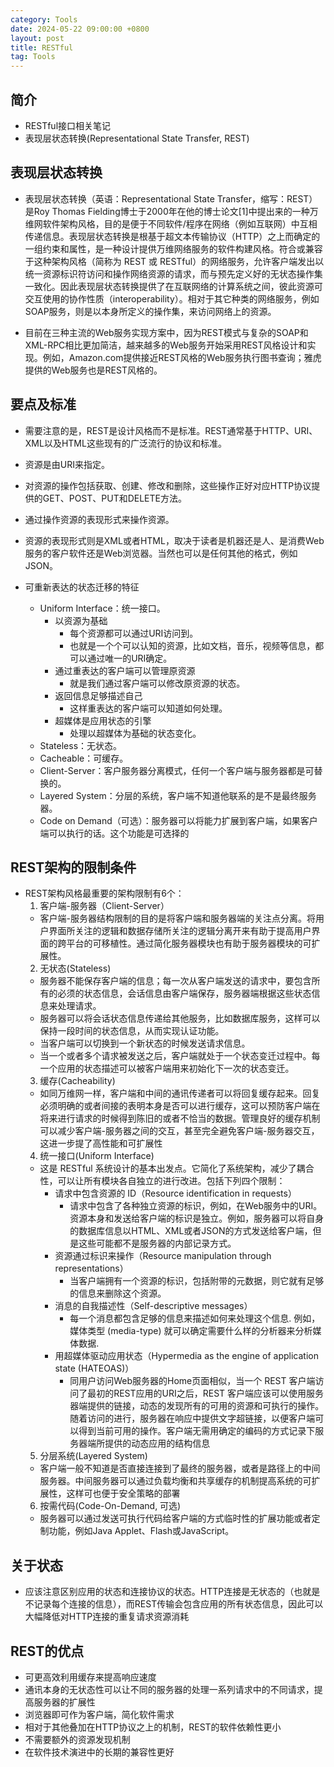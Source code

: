 ```yaml
---
category: Tools
date: 2024-05-22 09:00:00 +0800
layout: post
title: RESTful
tag: Tools
---
```

## 简介

+ RESTful接口相关笔记
+ 表现层状态转换(Representational State Transfer, REST)

## 表现层状态转换

+ 表现层状态转换（英语：Representational State Transfer，缩写：REST）是Roy Thomas Fielding博士于2000年在他的博士论文[1]中提出来的一种万维网软件架构风格，目的是便于不同软件/程序在网络（例如互联网）中互相传递信息。表现层状态转换是根基于超文本传输协议（HTTP）之上而确定的一组约束和属性，是一种设计提供万维网络服务的软件构建风格。符合或兼容于这种架构风格（简称为 REST 或 RESTful）的网络服务，允许客户端发出以统一资源标识符访问和操作网络资源的请求，而与预先定义好的无状态操作集一致化。因此表现层状态转换提供了在互联网络的计算系统之间，彼此资源可交互使用的协作性质（interoperability）。相对于其它种类的网络服务，例如SOAP服务，则是以本身所定义的操作集，来访问网络上的资源。

+ 目前在三种主流的Web服务实现方案中，因为REST模式与复杂的SOAP和XML-RPC相比更加简洁，越来越多的Web服务开始采用REST风格设计和实现。例如，Amazon.com提供接近REST风格的Web服务执行图书查询；雅虎提供的Web服务也是REST风格的。

## 要点及标准

+ 需要注意的是，REST是设计风格而不是标准。REST通常基于HTTP、URI、XML以及HTML这些现有的广泛流行的协议和标准。

+ 资源是由URI来指定。
+ 对资源的操作包括获取、创建、修改和删除，这些操作正好对应HTTP协议提供的GET、POST、PUT和DELETE方法。
+ 通过操作资源的表现形式来操作资源。
+ 资源的表现形式则是XML或者HTML，取决于读者是机器还是人、是消费Web服务的客户软件还是Web浏览器。当然也可以是任何其他的格式，例如JSON。

+ 可重新表达的状态迁移的特征
  + Uniform Interface：统一接口。
    + 以资源为基础
      + 每个资源都可以通过URI访问到。
      + 也就是一个个可以认知的资源，比如文档，音乐，视频等信息，都可以通过唯一的URI确定。
    + 通过重表达的客户端可以管理原资源
      + 就是我们通过客户端可以修改原资源的状态。
    + 返回信息足够描述自己
      + 这样重表达的客户端可以知道如何处理。
    + 超媒体是应用状态的引擎
      + 处理以超媒体为基础的状态变化。
  + Stateless：无状态。
  + Cacheable：可缓存。
  + Client-Server：客户服务器分离模式，任何一个客户端与服务器都是可替换的。
  + Layered System：分层的系统，客户端不知道他联系的是不是最终服务器。
  + Code on Demand（可选）：服务器可以将能力扩展到客户端，如果客户端可以执行的话。这个功能是可选择的

## REST架构的限制条件

+ REST架构风格最重要的架构限制有6个：
  1. 客户端-服务器（Client-Server）
    + 客户端-服务器结构限制的目的是将客户端和服务器端的关注点分离。将用户界面所关注的逻辑和数据存储所关注的逻辑分离开来有助于提高用户界面的跨平台的可移植性。通过简化服务器模块也有助于服务器模块的可扩展性。 
  2. 无状态(Stateless) 
    + 服务器不能保存客户端的信息；每一次从客户端发送的请求中，要包含所有的必须的状态信息，会话信息由客户端保存，服务器端根据这些状态信息来处理请求。
    + 服务器可以将会话状态信息传递给其他服务，比如数据库服务，这样可以保持一段时间的状态信息，从而实现认证功能。
    + 当客户端可以切换到一个新状态的时候发送请求信息。
    + 当一个或者多个请求被发送之后，客户端就处于一个状态变迁过程中。每一个应用的状态描述可以被客户端用来初始化下一次的状态变迁。
  3. 缓存(Cacheability) 
    + 如同万维网一样，客户端和中间的通讯传递者可以将回复缓存起来。回复必须明确的或者间接的表明本身是否可以进行缓存，这可以预防客户端在将来进行请求的时候得到陈旧的或者不恰当的数据。管理良好的缓存机制可以减少客户端-服务器之间的交互，甚至完全避免客户端-服务器交互，这进一步提了高性能和可扩展性
  4. 统一接口(Uniform Interface)
    + 这是 RESTful 系统设计的基本出发点。它简化了系统架构，减少了耦合性，可以让所有模块各自独立的进行改进。包括下列四个限制：
      + 请求中包含资源的 ID（Resource identification in requests）
        + 请求中包含了各种独立资源的标识，例如，在Web服务中的URI。资源本身和发送给客户端的标识是独立。例如，服务器可以将自身的数据库信息以HTML、XML或者JSON的方式发送给客户端，但是这些可能都不是服务器的内部记录方式。
      + 资源通过标识来操作（Resource manipulation through representations）
        + 当客户端拥有一个资源的标识，包括附带的元数据，则它就有足够的信息来删除这个资源。
      + 消息的自我描述性（Self-descriptive messages）
        + 每一个消息都包含足够的信息来描述如何来处理这个信息. 例如，媒体类型 (media-type) 就可以确定需要什么样的分析器来分析媒体数据.
      + 用超媒体驱动应用状态（Hypermedia as the engine of application state (HATEOAS)）
        + 同用户访问Web服务器的Home页面相似，当一个 REST 客户端访问了最初的REST应用的URI之后，REST 客户端应该可以使用服务器端提供的链接，动态的发现所有的可用的资源和可执行的操作。随着访问的进行，服务器在响应中提供文字超链接，以便客户端可以得到当前可用的操作。客户端无需用确定的编码的方式记录下服务器端所提供的动态应用的结构信息
  5. 分层系统(Layered System) 
    + 客户端一般不知道是否直接连接到了最终的服务器，或者是路径上的中间服务器。中间服务器可以通过负载均衡和共享缓存的机制提高系统的可扩展性，这样可也便于安全策略的部署
  6. 按需代码(Code-On-Demand, 可选) 
    + 服务器可以通过发送可执行代码给客户端的方式临时性的扩展功能或者定制功能，例如Java Applet、Flash或JavaScript。

## 关于状态

+ 应该注意区别应用的状态和连接协议的状态。HTTP连接是无状态的（也就是不记录每个连接的信息），而REST传输会包含应用的所有状态信息，因此可以大幅降低对HTTP连接的重复请求资源消耗

## REST的优点

+ 可更高效利用缓存来提高响应速度
+ 通讯本身的无状态性可以让不同的服务器的处理一系列请求中的不同请求，提高服务器的扩展性
+ 浏览器即可作为客户端，简化软件需求
+ 相对于其他叠加在HTTP协议之上的机制，REST的软件依赖性更小
+ 不需要额外的资源发现机制
+ 在软件技术演进中的长期的兼容性更好